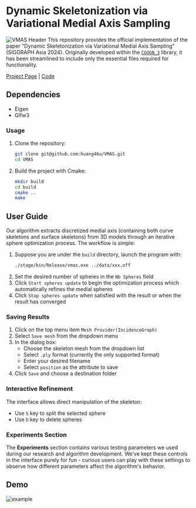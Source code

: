 # Dynamic Skeletonization via Variational Medial Axis Sampling
![VMAS Header](doc/img/teaser.png)
This repository provides the official implementation of the paper "Dynamic Skeletonization via Variational Medial Axis Sampling" (SIGGRAPH Asia 2024). Originally developed within the [`CGOGN_3`](https://github.com/cgogn/CGoGN_3) library, it has been streamlined to include only the essential files required for functionality.


[Project Page](https://huang46u.github.io/VMAS/) | [Code](https://github.com/huang46u/VMAS)

## Dependencies
- Eigen
- Glfw3

### Usage
1. Clone the repository:
   ```sh
   git clone git@github.com:huang46u/VMAS.git
   cd VMAS
   ```

2. Build the project with Cmake:
   ```sh
   mkdir build
   cd build
   cmake ..
   make
   ```

## User Guide

Our algorithm extracts discretized medial axis (containing both curve skeletons and surface skeletons) from 3D models through an iterative sphere optimization process. The workflow is simple:

1. Suppose you are under the `build` directory, launch the program with:
   ```sh  
   ./stage/bin/Release/vmas.exe ../data/xxx.off
   ```
2. Set the desired number of spheres in the `Nb Spheres` field
3. Click `Start spheres update` to begin the optimization process which automatically refines the medial spheres
4. Click `Stop spheres update` when satisfied with the result or when the result has converged

### Saving Results

1. Click on the top menu item `Mesh Provider(IncidenceGraph)`
2. Select `Save mesh` from the dropdown menu
3. In the dialog box:
   - Choose the skeleton mesh from the dropdown list
   - Select `.ply` format (currently the only supported format)
   - Enter your desired filename
   - Select `position` as the attribute to save
4. Click `Save` and choose a destination folder

### Interactive Refinement

The interface allows direct manipulation of the skeleton:
- Use `S` key to split the selected sphere
- Use `D` key to delete spheres

### Experiments Section

The **Experiments** section contains various testing parameters we used during our research and algorithm development. We've kept these controls in the interface purely for fun - curious users can play with these settings to observe how different parameters affect the algorithm's behavior. 

## Demo
![example](doc/img/example.gif)
